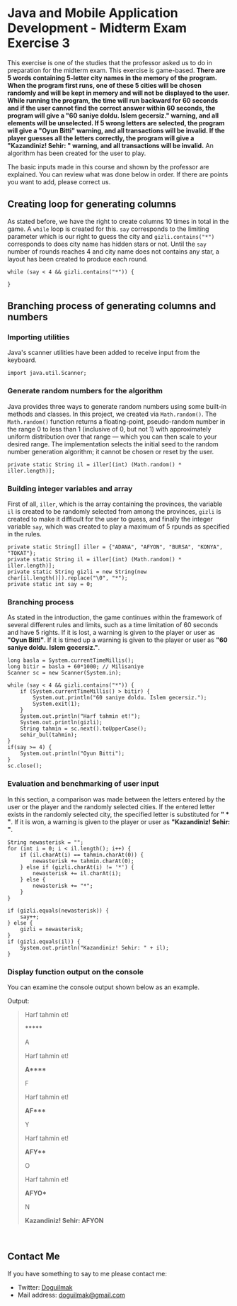 
# Java and Mobile Application Development - Midterm Exam Exercise 3 

This exercise is one of the studies that the professor asked us to do in preparation for the midterm exam. This exercise is game-based. **There are 5 words containing 5-letter city names in the memory of the program. When the program first runs, one of these 5 cities will be chosen randomly and will be kept in memory and will not be displayed to the user. While running the program, the time will run backward for 60 seconds and if the user cannot find the correct answer within 60 seconds, the program will give a "60 saniye doldu. Islem gecersiz." warning, and all elements will be unselected. If 5 wrong letters are selected, the program will give a "Oyun Bitti" warning, and all transactions will be invalid. If the player guesses all the letters correctly, the program will give a "Kazandiniz! Sehir: " warning, and all transactions will be invalid.** An algorithm has been created for the user to play.

The basic inputs made in this course and shown by the professor are explained. You can review what was done below in order. If there are points you want to add, please correct us.


## Creating loop for generating columns

As stated before, we have the right to create columns 10 times in total in the game. A <code>while</code> loop is created for this. `say` corresponds to the limiting parameter which is our right to guess the city and `gizli.contains("*")` corresponds to does city name has hidden stars or not. Until the `say` number of rounds reaches 4 and city name does not contains any star, a layout has been created to produce each round.
		
	while (say < 4 && gizli.contains("*")) {
	
	}



## Branching process of generating columns and numbers

### Importing utilities

Java's scanner utilities have been added to receive input from the keyboard.

    import java.util.Scanner;

### Generate random numbers for the algorithm

Java provides three ways to generate random numbers using some built-in methods and classes. In this project, we created via <code>Math.random()</code>. The `Math.random()` function returns a floating-point, pseudo-random number in the range $0$ to less than $1$ (inclusive of $0$, but not $1$) with approximately uniform distribution over that range — which you can then scale to your desired range. The implementation selects the initial seed to the random number generation algorithm; it cannot be chosen or reset by the user.
    
	private static String il = iller[(int) (Math.random() * iller.length)];


###	Building integer variables and array

First of all, `iller`, which is the array containing the provinces, the variable `il` is created to be randomly selected from among the provinces, `gizli` is created to make it difficult for the user to guess, and finally the integer variable `say`, which was created to play a maximum of $5$ rpunds as specified in the rules.

	private static String[] iller = {"ADANA", "AFYON", "BURSA", "KONYA", "TOKAT"};
	private static String il = iller[(int) (Math.random() * iller.length)];
	private static String gizli = new String(new char[il.length()]).replace("\0", "*");
	private static int say = 0;


### Branching process

As stated in the introduction, the game continues within the framework of several different rules and limits, such as a time limitation of $60$ seconds and have $5$ rights. If it is lost, a warning is given to the player or user as **"Oyun Bitti"**. If it is timed up a warning is given to the player or user as **"$60$ saniye doldu. Islem gecersiz."**.


	long basla = System.currentTimeMillis();
	long bitir = basla + 60*1000; // Milisaniye
	Scanner sc = new Scanner(System.in);
	
	while (say < 4 && gizli.contains("*")) {			
		if (System.currentTimeMillis() > bitir) {
			System.out.println("60 saniye doldu. Islem gecersiz.");
		    System.exit(1);
		}			
		System.out.println("Harf tahmin et!");
		System.out.println(gizli);
		String tahmin = sc.next().toUpperCase();
		sehir_bul(tahmin);
	}
	if(say >= 4) {
		System.out.println("Oyun Bitti");
	}
	sc.close();

### Evaluation and benchmarking of user input

In this section, a comparison was made between the letters entered by the user or the player and the randomly selected cities. If the entered letter exists in the randomly selected city, the specified letter is substituted for **" * "**. If it is won, a warning is given to the player or user as **"Kazandiniz! Sehir: "**.

	String newasterisk = "";
	for (int i = 0; i < il.length(); i++) {
		if (il.charAt(i) == tahmin.charAt(0)) {
			newasterisk += tahmin.charAt(0);
		} else if (gizli.charAt(i) != '*') {
			newasterisk += il.charAt(i);
		} else {
			newasterisk += "*";
		}
	}

	if (gizli.equals(newasterisk)) {
		say++;
	} else {
		gizli = newasterisk;
	}
	if (gizli.equals(il)) {
		System.out.println("Kazandiniz! Sehir: " + il);
	}		

### Display function output on the console

You can examine the console output shown below as an example.

Output:

>Harf tahmin et!
> 
><b>*****</b>
>
>A 
>
>Harf tahmin et!
>
><b>A**** </b>
>
>F 
>
>Harf tahmin et! 
>
><b>AF***</b>
>
>Y
>
>Harf tahmin et! 
>
><b>AFY**</b>
>
>O 
>
>Harf tahmin et! 
>
><b>AFYO* </b>
>
>N 
>
><b>Kazandiniz! Sehir: AFYON</b>

<br>

## Contact Me

If you have something to say to me please contact me: 

 - Twitter: [Doguilmak](https://twitter.com/Doguilmak) 
 - Mail address: doguilmak@gmail.com
